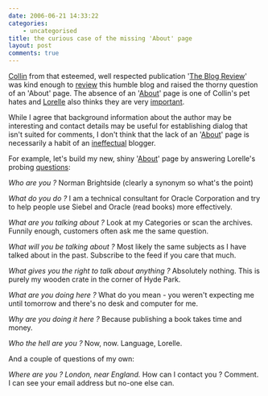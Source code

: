 ```yaml
---
date: 2006-06-21 14:33:22
categories:
    - uncategorised
title: the curious case of the missing 'About' page
layout: post
comments: true
---
```

[Collin](http://www.cornellfinch.com) from that esteemed, well respected
publication '[The Blog Review](http://blogreview.wordpress.com/)' was
kind enough to
[review](http://blogreview.wordpress.com/2006/06/16/andy-cblog-in-isolation/)
this humble blog and raised the thorny question of an 'About' page. The
absence of an '[About](../about)' page is one of Collin's pet hates and
[Lorelle](http://lorelle.wordpress.com/about/) also thinks they are very
[important](http://lorelle.wordpress.com/2005/09/28/who-the-hell-are-you/).

While I agree that background information about the author may be
interesting and contact details may be useful for establishing dialog
that isn't suited for comments, I don't think that the lack of an
'[About](http://www.nbrightside.com/about/)' page is necessarily a habit of an
[ineffectual](http://www.nbrightside.com/blog/2006/06/09/7-habits-of-highly-ineffectual-bloggers/)
blogger.

For example, let's build my new, shiny
'[About](http://www.nbrightside.com/about/)' page by answering
Lorelle's probing
[questions](http://lorelle.wordpress.com/2005/09/28/who-the-hell-are-you/):

*Who are you ?*
Norman Brightside (clearly a synonym so what's the point)

*What do you do ?*
I am a technical consultant for Oracle Corporation and try to help
people use Siebel and Oracle (read books) more effectively.

*What are you talking about ?*
Look at my Categories or scan the archives. Funnily enough, customers
often ask me the same question.

*What will you be talking about ?*
Most likely the same subjects as I have talked about in the past.
Subscribe to the feed if you care that much.

*What gives you the right to talk about anything ?*
Absolutely nothing. This is purely my wooden crate in the corner of Hyde
Park.

*What are you doing here ?*
What do you mean - you weren't expecting me until tomorrow and there's
no desk and computer for me.

*Why are you doing it here ?*
Because publishing a book takes time and money.

*Who the hell are you ?*
Now, now. Language, Lorelle.

And a couple of questions of my own:

*Where are you ? London, near England.*
How can I contact you ? Comment. I can see your email address but no-one
else can.
